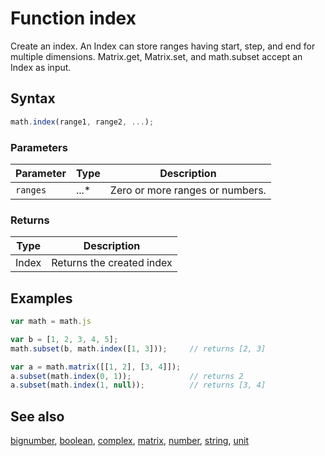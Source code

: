 # Function index

Create an index. An Index can store ranges having start, step, and end
for multiple dimensions.
Matrix.get, Matrix.set, and math.subset accept an Index as input.


## Syntax

```js
math.index(range1, range2, ...);
```

### Parameters

Parameter | Type | Description
--------- | ---- | -----------
`ranges` | ...* | Zero or more ranges or numbers.

### Returns

Type | Description
---- | -----------
Index | Returns the created index


## Examples

```js
var math = math.js

var b = [1, 2, 3, 4, 5];
math.subset(b, math.index([1, 3]));     // returns [2, 3]

var a = math.matrix([[1, 2], [3, 4]]);
a.subset(math.index(0, 1));             // returns 2
a.subset(math.index(1, null));          // returns [3, 4]
```


## See also

[bignumber](bignumber.md),
[boolean](boolean.md),
[complex](complex.md),
[matrix](matrix.md),
[number](number.md),
[string](string.md),
[unit](unit.md)


<!-- Note: This file is automatically generated from source code comments. Changes made in this file will be overridden. -->
